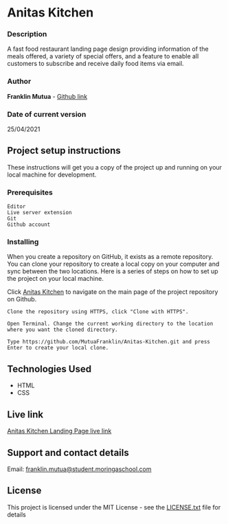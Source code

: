 # Anitas Kitchen

### Description

A fast food restaurant landing page design providing information of the meals offered, a variety of special offers, and a feature to enable all customers to subscribe and receive daily food items via email.

### Author

**Franklin Mutua**        -   [Github link](https://github.com/MutuaFranklin/)


### Date of current version

25/04/2021


## Project setup instructions

These instructions will get you a copy of the project up and running on your local machine for development.

### Prerequisites

```
Editor
Live server extension
Git
Github account
```

### Installing

When you create a repository on GitHub, it exists as a remote repository. You can clone your repository to create a local copy on your computer and sync between the two locations. Here is a series of steps on how to set up the project on your local machine.

Click [Anitas Kitchen](https://github.com/MutuaFranklin/Anitas-Kitchen.git) to navigate on the main page of the project repository on Github.

```
Clone the repository using HTTPS, click "Clone with HTTPS".
```

```
Open Terminal. Change the current working directory to the location where you want the cloned directory.
```

```
Type https://github.com/MutuaFranklin/Anitas-Kitchen.git and press Enter to create your local clone.
```
## Technologies Used

* HTML
* CSS


## Live link

[Anitas Kitchen Landing Page live link](https://mutuafranklin.github.io/Anitas-Kitchen/)

## Support and contact details

Email: [franklin.mutua@student.moringaschool.com ](franklin.mutua@student.moringaschool.com)


## License

This project is licensed under the MIT License - see the [LICENSE.txt](LICENSE.txt) file for details
